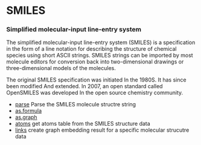 ﻿# SMILES

### Simplified molecular-input line-entry system
 
 The simplified molecular-input line-entry system (SMILES) is a specification in the 
 form of a line notation for describing the structure of chemical species using short
 ASCII strings. SMILES strings can be imported by most molecule editors for conversion
 back into two-dimensional drawings or three-dimensional models of the molecules.

 The original SMILES specification was initiated In the 1980S. It has since been 
 modified And extended. In 2007, an open standard called OpenSMILES was developed In
 the open source chemistry community.

+ [parse](SMILES/parse.1) Parse the SMILES molecule structre string
+ [as.formula](SMILES/as.formula.1) 
+ [as.graph](SMILES/as.graph.1) 
+ [atoms](SMILES/atoms.1) get atoms table from the SMILES structure data
+ [links](SMILES/links.1) create graph embedding result for a specific molecular strucutre data
